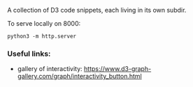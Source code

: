 A collection of D3 code snippets, each living in its own subdir. 

To serve locally on 8000:
```
python3 -m http.server
```

### Useful links:

* gallery of interactivity: https://www.d3-graph-gallery.com/graph/interactivity_button.html
